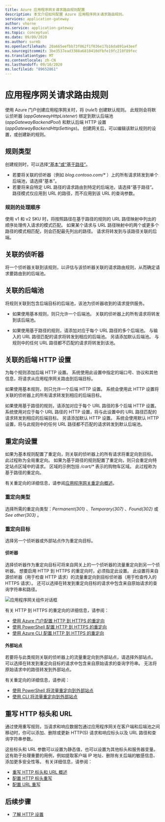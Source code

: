 ```yaml
---
title: Azure 应用程序网关请求路由规则配置
description: 本文介绍如何配置 Azure 应用程序网关请求路由规则。
services: application-gateway
author: vhorne
ms.service: application-gateway
ms.topic: conceptual
ms.date: 09/09/2020
ms.author: surmb
ms.openlocfilehash: 20a665eefbb73f062f1f036e17b16da891a43eef
ms.sourcegitcommit: 3be3537ead3388a6810410dfbfe19fc210f89fec
ms.translationtype: MT
ms.contentlocale: zh-CN
ms.lasthandoff: 09/10/2020
ms.locfileid: "89652861"
---
```

# <a name="application-gateway-request-routing-rules"></a>应用程序网关请求路由规则

使用 Azure 门户创建应用程序网关时，将 (*rule1*) 创建默认规则。 此规则会将默认侦听器 (*appGatewayHttpListener*) 绑定到默认后端池 (*appGatewayBackendPool*) 和默认后端 HTTP 设置 (*appGatewayBackendHttpSettings*)。 创建网关后，可以编辑该默认规则的设置，或创建新的规则。

## <a name="rule-type"></a>规则类型

创建规则时，可以选择[“基本”或“基于路径”](https://docs.microsoft.com/azure/application-gateway/application-gateway-components#request-routing-rules)。 

- 若要将关联的侦听器（例如 *blog<i></i>.contoso.com/\** ）上的所有请求转发到单个后端池，请选择“基本”。
- 若要将来自特定 URL 路径的请求路由到特定的后端池，请选择“基于路径”。 路径模式仅应用到 URL 的路径，而不应用到该 URL 的查询参数。

### <a name="order-of-processing-rules"></a>规则的处理顺序

使用 v1 和 v2 SKU 时，将按照路径在基于路径的规则的 URL 路径映射中列出的顺序处理传入请求的模式匹配。 如果某个请求与 URL 路径映射中的两个或更多个路径的模式相匹配，则会匹配最先列出的路径。 请求将转发到与该路径关联的后端。

## <a name="associated-listener"></a>关联的侦听器

将一个侦听器关联到该规则，以评估与该侦听器关联的请求路由规则，从而确定请求要路由到的后端池。

## <a name="associated-back-end-pool"></a>关联的后端池

将规则关联到包含后端目标的后端池，该池为侦听器收到的请求提供服务。

 - 如果使用基本规则，则只允许一个后端池。 关联的侦听器上的所有请求将转发到该后端池。

 - 如果使用基于路径的规则，请添加对应于每个 URL 路径的多个后端池。 与输入的 URL 路径匹配的请求将转发到相应的后端池。 另请添加默认后端池。 与规则中的任何 URL 路径都不匹配的请求将转发到该池。

## <a name="associated-back-end-http-setting"></a>关联的后端 HTTP 设置

为每个规则添加后端 HTTP 设置。 系统使用此设置中指定的端口号、协议和其他信息，将请求从应用程序网关路由到后端目标。

如果使用基本规则，则只允许一个后端 HTTP 设置。 系统会使用此 HTTP 设置将关联的侦听器上的所有请求转发到相应的后端目标。

如果使用基于路径的规则，请添加对应于每个 URL 路径的多个后端 HTTP 设置。 系统使用对应于每个 URL 路径的 HTTP 设置，将与此设置中的 URL 路径匹配的请求转发到相应的后端目标。 另请添加默认 HTTP 设置。 系统会使用默认 HTTP 设置，将与此规则中的任何 URL 路径都不匹配的请求转发到默认后端池。

## <a name="redirection-setting"></a>重定向设置

如果为基本规则配置了重定向，则关联的侦听器上的所有请求将重定向到目标。 此过程称为全局重定向。 如果为基于路径的规则配置了重定向，则只会重定向特定站点区域中的请求。 区域的示例包括 */cart/\** 表示的购物车区域。 此过程称为基于路径的重定向。

有关重定向的详细信息，请参阅[应用程序网关重定向概述](redirect-overview.md)。

### <a name="redirection-type"></a>重定向类型

选择所需的重定向类型：*Permanent(301)* 、*Temporary(307)* 、*Found(302)* 或 *See other(303)* 。

### <a name="redirection-target"></a>重定向目标

选择另一个侦听器或外部站点作为重定向目标。

#### <a name="listener"></a>侦听器

选择侦听器作为重定向目标可将来自网关上的一个侦听器的流量重定向到另一个侦听器。 想要启用 HTTP 到 HTTPS 的重定向时，必须指定此设置。 此设置将来自源侦听器（用于检查 HTTP 请求）的流量重定向到目标侦听器（用于检查传入的 HTTPS 请求）。 还可以选择在转发到重定向目标的请求中包含来自原始请求的查询字符串和路径。

![应用程序网关组件对话框](./media/configuration-overview/configure-redirection.png)

有关 HTTP 到 HTTPS 的重定向的详细信息，请参阅：
- [使用 Azure 门户配置 HTTP 到 HTTPS 的重定向](redirect-http-to-https-portal.md)
- [使用 PowerShell 配置 HTTP 到 HTTPS 的重定向](redirect-http-to-https-powershell.md)
- [使用 Azure CLI 配置 HTTP 到 HTTPS 的重定向](redirect-http-to-https-cli.md)

#### <a name="external-site"></a>外部站点

若要将与此类规则关联的侦听器上的流量重定向到外部站点，请选择外部站点。 可以选择在转发到重定向目标的请求中包含来自原始请求的查询字符串。 无法将原始请求中的路径转发到外部站点。

有关重定向的详细信息，请参阅：
- [使用 PowerShell 将流量重定向到外部站点](redirect-external-site-powershell.md)
- [使用 CLI 将流量重定向到外部站点](redirect-external-site-cli.md)

## <a name="rewrite-http-headers-and-url"></a>重写 HTTP 标头和 URL

通过使用重写规则，当请求和响应数据包通过应用程序网关在客户端和后端池之间移动时，你可以添加、删除或更新 HTTP(S) 请求和响应标头以及 URL 路径和查询字符串参数。

这些标头和 URL 参数可以设置为静态值，也可以设置为其他标头和服务器变量。 这有助于处理重要的用例，例如提取客户端 IP 地址、删除有关后端的敏感信息、添加更多安全性等。
有关详细信息，请参阅：

 - [重写 HTTP 标头和 URL 概述](rewrite-http-headers-url.md)
 - [配置 HTTP 标头重写](rewrite-http-headers-portal.md)
 - [配置 URL 重写](rewrite-url-portal.md)

## <a name="next-steps"></a>后续步骤

- [了解 HTTP 设置](configuration-http-settings.md)